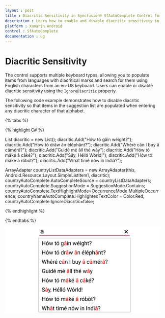 ```yaml
---
layout : post
title : Diacritic Sensitivity in Syncfusion® SfAutoComplete Control for Xamarin.Android
description : Learn how to enable and disable diacritic sensitivity in SfAutoComplete for multilingual text search
platform : Xamarin.Android
control : SfAutoComplete
documentation : ug
---
```


# Diacritic Sensitivity

The control supports multiple keyboard types, allowing you to populate items from languages with diacritical marks and search for them using English characters from an en-US keyboard. Users can enable or disable diacritic sensitivity using the `IgnoreDiacritic` property.

The following code example demonstrates how to disable diacritic sensitivity so that items in the suggestion list are populated when entering any diacritic character of that alphabet.


{% tabs %}

{% highlight C# %}

List<String> diacritic = new List<String>(); 
diacritic.Add("Hów tó gâin wéight?");
diacritic.Add("Hów tó drâw ân éléphânt?");
diacritic.Add("Whéré cân I buy â câmérâ?");
diacritic.Add("Guidé mé âll thé wây");
diacritic.Add("Hów tó mâké â câké?");
diacritic.Add("Sây, Hélló Wórld!");
diacritic.Add("Hów tó mâké â róbót?");
diacritic.Add("Whât timé nów in Indiâ?");

ArrayAdapter<String> countryListDataAdapters = new ArrayAdapter<String>(this, Android.Resource.Layout.SimpleListItem1, diacritic);
countryAutoComplete.AutoCompleteSource = countryListDataAdapters;
countryAutoComplete.SuggestionMode = SuggestionMode.Contains;
countryAutoComplete.TextHighlightMode=OccurrenceMode.MultipleOccurrence;
countryNameAutoComplete.HighlightedTextColor = Color.Red; 
countryAutoComplete.IgnoreDiacritic=false;
	 
{% endhighlight %}

{% endtabs %}
	
![Diacritic sensitivity example](images/diacritic.png)
